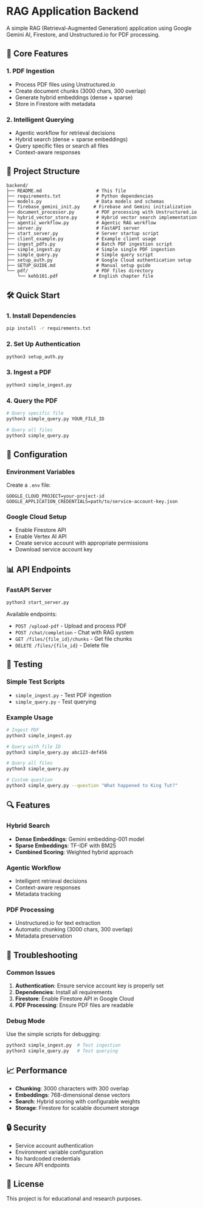 # RAG Application Backend

A simple RAG (Retrieval-Augmented Generation) application using Google Gemini AI, Firestore, and Unstructured.io for PDF processing.

## 🚀 Core Features

### 1. PDF Ingestion
- Process PDF files using Unstructured.io
- Create document chunks (3000 chars, 300 overlap)
- Generate hybrid embeddings (dense + sparse)
- Store in Firestore with metadata

### 2. Intelligent Querying
- Agentic workflow for retrieval decisions
- Hybrid search (dense + sparse embeddings)
- Query specific files or search all files
- Context-aware responses

## 📁 Project Structure

```
backend/
├── README.md                    # This file
├── requirements.txt             # Python dependencies
├── models.py                    # Data models and schemas
├── firebase_gemini_init.py     # Firebase and Gemini initialization
├── document_processor.py        # PDF processing with Unstructured.io
├── hybrid_vector_store.py       # Hybrid vector search implementation
├── agentic_workflow.py          # Agentic RAG workflow
├── server.py                    # FastAPI server
├── start_server.py              # Server startup script
├── client_example.py            # Example client usage
├── ingest_pdfs.py               # Batch PDF ingestion script
├── simple_ingest.py             # Simple single PDF ingestion
├── simple_query.py              # Simple query script
├── setup_auth.py                # Google Cloud authentication setup
├── SETUP_GUIDE.md               # Manual setup guide
└── pdf/                         # PDF files directory
    └── kehb101.pdf             # English chapter file
```

## 🛠️ Quick Start

### 1. Install Dependencies
```bash
pip install -r requirements.txt
```

### 2. Set Up Authentication
```bash
python3 setup_auth.py
```

### 3. Ingest a PDF
```bash
python3 simple_ingest.py
```

### 4. Query the PDF
```bash
# Query specific file
python3 simple_query.py YOUR_FILE_ID

# Query all files
python3 simple_query.py
```

## 🔧 Configuration

### Environment Variables
Create a `.env` file:
```
GOOGLE_CLOUD_PROJECT=your-project-id
GOOGLE_APPLICATION_CREDENTIALS=path/to/service-account-key.json
```

### Google Cloud Setup
- Enable Firestore API
- Enable Vertex AI API
- Create service account with appropriate permissions
- Download service account key

## 📊 API Endpoints

### FastAPI Server
```bash
python3 start_server.py
```

Available endpoints:
- `POST /upload-pdf` - Upload and process PDF
- `POST /chat/completion` - Chat with RAG system
- `GET /files/{file_id}/chunks` - Get file chunks
- `DELETE /files/{file_id}` - Delete file

## 🧪 Testing

### Simple Test Scripts
- `simple_ingest.py` - Test PDF ingestion
- `simple_query.py` - Test querying

### Example Usage
```bash
# Ingest PDF
python3 simple_ingest.py

# Query with file ID
python3 simple_query.py abc123-def456

# Query all files
python3 simple_query.py

# Custom question
python3 simple_query.py --question "What happened to King Tut?"
```

## 🔍 Features

### Hybrid Search
- **Dense Embeddings**: Gemini embedding-001 model
- **Sparse Embeddings**: TF-IDF with BM25
- **Combined Scoring**: Weighted hybrid approach

### Agentic Workflow
- Intelligent retrieval decisions
- Context-aware responses
- Metadata tracking

### PDF Processing
- Unstructured.io for text extraction
- Automatic chunking (3000 chars, 300 overlap)
- Metadata preservation

## 🚨 Troubleshooting

### Common Issues
1. **Authentication**: Ensure service account key is properly set
2. **Dependencies**: Install all requirements
3. **Firestore**: Enable Firestore API in Google Cloud
4. **PDF Processing**: Ensure PDF files are readable

### Debug Mode
Use the simple scripts for debugging:
```bash
python3 simple_ingest.py  # Test ingestion
python3 simple_query.py   # Test querying
```

## 📈 Performance

- **Chunking**: 3000 characters with 300 overlap
- **Embeddings**: 768-dimensional dense vectors
- **Search**: Hybrid scoring with configurable weights
- **Storage**: Firestore for scalable document storage

## 🔒 Security

- Service account authentication
- Environment variable configuration
- No hardcoded credentials
- Secure API endpoints

## 📝 License

This project is for educational and research purposes. 